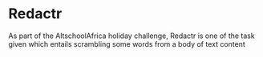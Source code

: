 # Redactr
As part of the AltschoolAfrica holiday challenge, Redactr is one of the task given which entails scrambling some words from a body of text content

